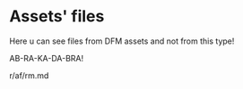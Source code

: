 # Assets' files
Here u can see files from DFM assets and not from this type!

AB-RA-KA-DA-BRA!

r/af/rm.md
